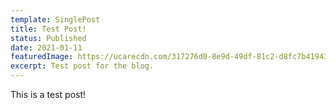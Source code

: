 ```yaml
---
template: SinglePost
title: Test Post!
status: Published
date: 2021-01-11
featuredImage: https://ucarecdn.com/317276d0-8e9d-49df-81c2-d8fc7b41943a/
excerpt: Test post for the blog.
---
```

This is a test post!